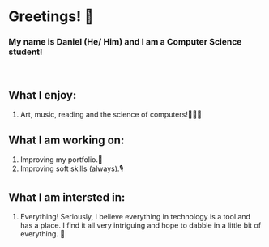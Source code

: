 <h1>Greetings! 🤖</h1>
<h3>My name is Daniel (He/ Him) and I am a Computer Science student!</h3>
</br>
<h2>What I enjoy:</h2>
<ol>
  <li>Art, music, reading and the science of computers!🧑🏽‍💻</li>
</ol> 
<h2>What I am working on:</h2>
<ol>
  <li>Improving my portfolio.📕</li>
  <li>Improving soft skills (always).🎙 </li>
</ol>
<h2>What I am intersted in:</h2>
<ol>
  <li>Everything! Seriously, I believe everything in technology is a tool and has a place. I find it all very intriguing and hope to dabble in a little bit of everything. 💬</li>
</br>

<!--
**recursiveDan/recursiveDan** is a ✨ _special_ ✨ repository because its `README.md` (this file) appears on your GitHub profile.

Here are some ideas to get you started:

- 🔭 I’m currently working on ...
- 🌱 I’m currently learning ...
- 👯 I’m looking to collaborate on ...
- 🤔 I’m looking for help with ...
- 💬 Ask me about ...
- 📫 How to reach me: ...
- 😄 Pronouns: ...
- ⚡ Fun fact: ...
-->
